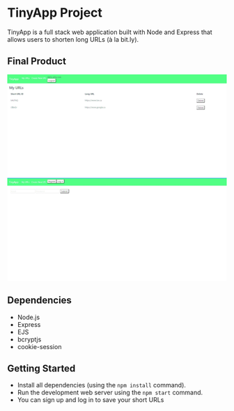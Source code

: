 # TinyApp Project

TinyApp is a full stack web application built with Node and Express that allows users to shorten long URLs (à la bit.ly).

## Final Product

!["My Urls page"](https://github.com/010JGL/tinyapp/blob/master/docs/Tinyapp_myUrls.png?raw=true)
!["Register page"](https://github.com/010JGL/tinyapp/blob/master/docs/Tinyapp_register.png?raw=true)

## Dependencies

- Node.js
- Express
- EJS
- bcryptjs
- cookie-session

## Getting Started

- Install all dependencies (using the `npm install` command).
- Run the development web server using the `npm start` command.
- You can sign up and log in to save your short URLs

